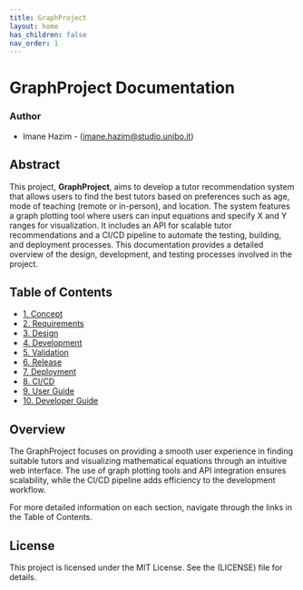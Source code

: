 ```yaml
---
title: GraphProject
layout: home
has_children: false
nav_order: 1
---
```

# GraphProject Documentation

### Author
- Imane Hazim - (imane.hazim@studio.unibo.it)

## Abstract

This project, **GraphProject**, aims to develop a tutor recommendation system that allows users to find the best tutors based on preferences such as age, mode of teaching (remote or in-person), and location. The system features a graph plotting tool where users can input equations and specify X and Y ranges for visualization. It includes an API for scalable tutor recommendations and a CI/CD pipeline to automate the testing, building, and deployment processes. This documentation provides a detailed overview of the design, development, and testing processes involved in the project.

## Table of Contents

- [1. Concept](sections/01-concept/index.md)
- [2. Requirements](sections/02-requirements/index.md)
- [3. Design](sections/03-design/index.md)
- [4. Development](sections/04-development/index.md)
- [5. Validation](sections/05-validation/index.md)
- [6. Release](sections/06-release/index.md)
- [7. Deployment](sections/07-deployment/index.md)
- [8. CI/CD](sections/08-cicd/index.md)
- [9. User Guide](sections/09-userguide/index.md)
- [10. Developer Guide](sections/10-developerguide/index.md)

## Overview

The GraphProject focuses on providing a smooth user experience in finding suitable tutors and visualizing mathematical equations through an intuitive web interface. The use of graph plotting tools and API integration ensures scalability, while the CI/CD pipeline adds efficiency to the development workflow. 

For more detailed information on each section, navigate through the links in the Table of Contents.

## License

This project is licensed under the MIT License. See the (LICENSE) file for details.
